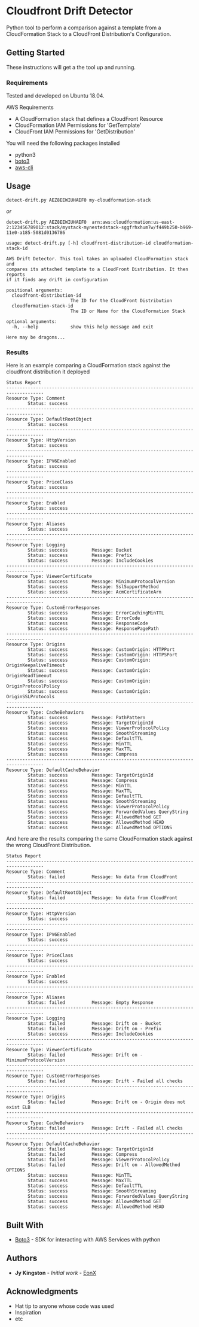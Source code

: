 # Cloudfront Drift Detector

Python tool to perform a comparison against a template from a CloudFormation Stack to a CloudFront Distribution's Configuration.


## Getting Started

These instructions will get a the tool up and running.

### Requirements
Tested and developed on Ubuntu 18.04.

AWS Requirements
* A CloudFormation stack that defines a CloudFront Resource
* CloudFormation IAM Permissions for 'GetTemplate'
* CloudFront IAM Permissions for 'GetDistribution'

You will need the following packages installed
* python3
* [boto3](https://boto3.amazonaws.com/v1/documentation/api/latest/guide/quickstart.html)
* [aws-cli](https://docs.aws.amazon.com/cli/latest/userguide/cli-chap-install.html)

## Usage

```detect-drift.py AEZ8EEWIUHAEF0 my-cloudformation-stack```

*or*

```detect-drift.py AEZ8EEWIUHAEF0  arn:aws:cloudformation:us-east-2:123456789012:stack/mystack-mynestedstack-sggfrhxhum7w/f449b250-b969-11e0-a185-5081d0136786 ```
```
usage: detect-drift.py [-h] cloudfront-distribution-id cloudformation-stack-id

AWS Drift Detector. This tool takes an uploaded CloudFormation stack and
compares its attached template to a CloudFront Distribution. It then reports
if it finds any drift in configuration

positional arguments:
  cloudfront-distribution-id
                        The ID for the CloudFront Distribution
  cloudformation-stack-id
                        The ID or Name for the CloudFormation Stack

optional arguments:
  -h, --help            show this help message and exit

Here may be dragons...
```
### Results
Here is an example comparing a CloudFormation stack against the cloudfront distribution it deployed
```
Status Report
------------------------------------------------------------------------------------
Resource Type: Comment
        Status: success
------------------------------------------------------------------------------------
Resource Type: DefaultRootObject
        Status: success
------------------------------------------------------------------------------------
Resource Type: HttpVersion
        Status: success
------------------------------------------------------------------------------------
Resource Type: IPV6Enabled
        Status: success
------------------------------------------------------------------------------------
Resource Type: PriceClass
        Status: success
------------------------------------------------------------------------------------
Resource Type: Enabled
        Status: success
------------------------------------------------------------------------------------
Resource Type: Aliases
        Status: success
------------------------------------------------------------------------------------
Resource Type: Logging
        Status: success         Message: Bucket
        Status: success         Message: Prefix
        Status: success         Message: IncludeCookies
------------------------------------------------------------------------------------
Resource Type: ViewerCertificate
        Status: success         Message: MinimumProtocolVersion
        Status: success         Message: SslSupportMethod
        Status: success         Message: AcmCertificateArn
------------------------------------------------------------------------------------
Resource Type: CustomErrorResponses
        Status: success         Message: ErrorCachingMinTTL
        Status: success         Message: ErrorCode
        Status: success         Message: ResponseCode
        Status: success         Message: ResponsePagePath
------------------------------------------------------------------------------------
Resource Type: Origins
        Status: success         Message: CustomOrigin: HTTPPort
        Status: success         Message: CustomOrigin: HTTPSPort
        Status: success         Message: CustomOrigin: OriginKeepaliveTimeout
        Status: success         Message: CustomOrigin: OriginReadTimeout
        Status: success         Message: CustomOrigin: OriginProtocolPolicy
        Status: success         Message: CustomOrigin: OriginSSLProtocols
------------------------------------------------------------------------------------
Resource Type: CacheBehaviors
        Status: success         Message: PathPattern
        Status: success         Message: TargetOriginId
        Status: success         Message: ViewerProtocolPolicy
        Status: success         Message: SmoothStreaming
        Status: success         Message: DefaultTTL
        Status: success         Message: MinTTL
        Status: success         Message: MaxTTL
        Status: success         Message: Compress
------------------------------------------------------------------------------------
Resource Type: DefaultCacheBehavior
        Status: success         Message: TargetOriginId
        Status: success         Message: Compress
        Status: success         Message: MinTTL
        Status: success         Message: MaxTTL
        Status: success         Message: DefaultTTL
        Status: success         Message: SmoothStreaming
        Status: success         Message: ViewerProtocolPolicy
        Status: success         Message: ForwardedValues QueryString
        Status: success         Message: AllowedMethod GET
        Status: success         Message: AllowedMethod HEAD
        Status: success         Message: AllowedMethod OPTIONS
```

And here are the results comparing the same CloudFormation stack against the wrong CloudFront Distribution.
```
Status Report
------------------------------------------------------------------------------------
Resource Type: Comment
        Status: failed          Message: No data from CloudFront
------------------------------------------------------------------------------------
Resource Type: DefaultRootObject
        Status: failed          Message: No data from CloudFront
------------------------------------------------------------------------------------
Resource Type: HttpVersion
        Status: success
------------------------------------------------------------------------------------
Resource Type: IPV6Enabled
        Status: success
------------------------------------------------------------------------------------
Resource Type: PriceClass
        Status: success
------------------------------------------------------------------------------------
Resource Type: Enabled
        Status: success
------------------------------------------------------------------------------------
Resource Type: Aliases
        Status: failed          Message: Empty Response
------------------------------------------------------------------------------------
Resource Type: Logging
        Status: failed          Message: Drift on - Bucket
        Status: failed          Message: Drift on - Prefix
        Status: success         Message: IncludeCookies
------------------------------------------------------------------------------------
Resource Type: ViewerCertificate
        Status: failed          Message: Drift on - MinimumProtocolVersion
------------------------------------------------------------------------------------
Resource Type: CustomErrorResponses
        Status: failed          Message: Drift - Failed all checks
------------------------------------------------------------------------------------
Resource Type: Origins
        Status: failed          Message: Drift on - Origin does not exist ELB
------------------------------------------------------------------------------------
Resource Type: CacheBehaviors
        Status: failed          Message: Drift - Failed all checks
------------------------------------------------------------------------------------
Resource Type: DefaultCacheBehavior
        Status: failed          Message: TargetOriginId
        Status: failed          Message: Compress
        Status: failed          Message: ViewerProtocolPolicy
        Status: failed          Message: Drift on - AllowedMethod OPTIONS
        Status: success         Message: MinTTL
        Status: success         Message: MaxTTL
        Status: success         Message: DefaultTTL
        Status: success         Message: SmoothStreaming
        Status: success         Message: ForwardedValues QueryString
        Status: success         Message: AllowedMethod GET
        Status: success         Message: AllowedMethod HEAD
```
## Built With

* [Boto3](https://boto3.amazonaws.com/v1/documentation/api/latest/index.html) - SDK for interacting with AWS Services with python

## Authors

* **Jy Kingston** - *Initial work* - [EonX](https://eonx.com/)

## Acknowledgments

* Hat tip to anyone whose code was used
* Inspiration
* etc

